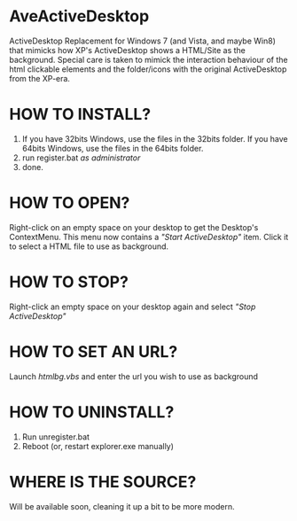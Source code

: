 AveActiveDesktop
================

ActiveDesktop Replacement for Windows 7 (and Vista, and maybe Win8) that mimicks how XP's ActiveDesktop shows a HTML/Site as the background. Special care is taken to mimick the interaction behaviour of the html clickable elements and the folder/icons with the original ActiveDesktop from the XP-era.


HOW TO INSTALL?
===============
1. If you have 32bits Windows, use the files in the 32bits folder. If you have 64bits Windows, use the files in the 64bits folder.
2. run register.bat *as administrator*
3. done.

HOW TO OPEN?
============
Right-click on an empty space on your desktop to get the Desktop's ContextMenu. This menu now contains a *"Start ActiveDesktop"* item. Click it to select a HTML file to use as background. 

HOW TO STOP?
============
Right-click an empty space on your desktop again and select *"Stop ActiveDesktop"*

HOW TO SET AN URL?
==================
Launch *htmlbg.vbs* and enter the url you wish to use as background

HOW TO UNINSTALL?
=================
1. Run unregister.bat
2. Reboot (or, restart explorer.exe manually)


WHERE IS THE SOURCE?
====================
Will be available soon, cleaning it up a bit to be more modern.
